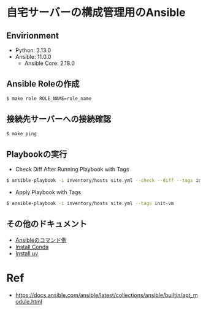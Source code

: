 # 自宅サーバーの構成管理用のAnsible

## Envirionment

- Python: 3.13.0
- Ansible: 11.0.0
  - Ansible Core: 2.18.0

## Ansible Roleの作成

```sh
$ make role ROLE_NAME=role_name
```

## 接続先サーバーへの接続確認

```sh
$ make ping
```

## Playbookの実行

- Check Diff After Running Playbook with Tags

```sh
$ ansible-playbook -i inventory/hosts site.yml --check --diff --tags init-vm
```

- Apply Playbook with Tags

```sh
$ ansible-playbook -i inventory/hosts site.yml --tags init-vm
```

## その他のドキュメント

- [Ansibleのコマンド例](docs/ansible-cmd.md)
- [Install Conda](docs/install-conda.md)
- [Install uv](docs/install-uv.md)

# Ref

- https://docs.ansible.com/ansible/latest/collections/ansible/builtin/apt_module.html
